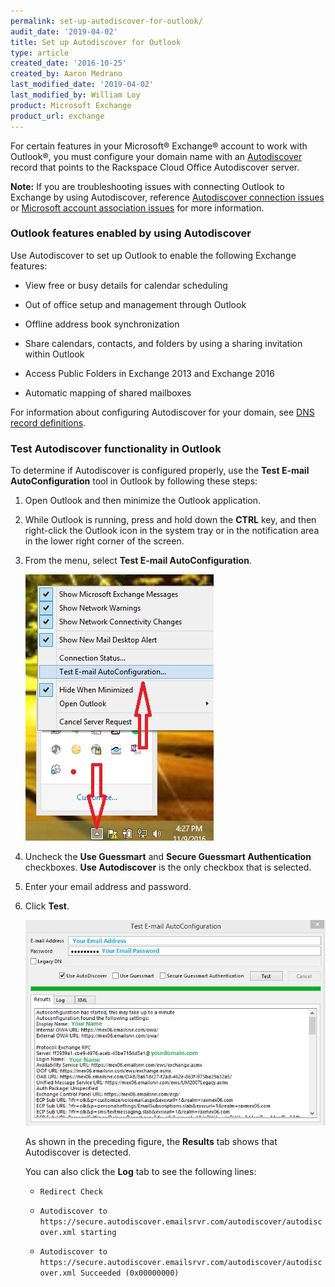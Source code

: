 ```yaml
---
permalink: set-up-autodiscover-for-outlook/
audit_date: '2019-04-02'
title: Set up Autodiscover for Outlook
type: article
created_date: '2016-10-25'
created_by: Aaron Medrano
last_modified_date: '2019-04-02'
last_modified_by: William Loy
product: Microsoft Exchange
product_url: exchange
---
```



For certain features in your Microsoft&reg; Exchange&reg; account to work with Outlook&reg;, you must configure your domain name with an [Autodiscover](https://support.rackspace.com/support/how-to/dns-record-definitions/#cname-record) record that points to the Rackspace Cloud Office Autodiscover server.

**Note:** If you are troubleshooting issues with connecting Outlook to Exchange by using Autodiscover, reference [Autodiscover connection issues](https://support.rackspace.com/support/how-to/autodiscover-connection-issues/) or [Microsoft account association issues](https://support.rackspace.com/support/how-to/microsoft-account-association-issues/) for more information.


### Outlook features enabled by using Autodiscover

Use Autodiscover to set up Outlook to enable the following Exchange features:

- View free or busy details for calendar scheduling

- Out of office setup and management through Outlook

- Offline address book synchronization

- Share calendars, contacts, and folders by using a sharing invitation within Outlook

- Access Public Folders in Exchange 2013 and Exchange 2016

- Automatic mapping of shared mailboxes

For information about configuring Autodiscover for your domain, see [DNS record definitions](https://support.rackspace.com/support/how-to/dns-record-definitions/#cname-record).

### Test Autodiscover functionality in Outlook

To determine if Autodiscover is configured properly, use the **Test E-mail AutoConfiguration** tool in Outlook by following these steps:

1. Open Outlook and then minimize the Outlook application.

2. While Outlook is running, press and hold down the **CTRL** key, and then right-click the Outlook icon in the system tray or in the notification area in the lower right corner of the screen.

3. From the menu, select **Test E-mail AutoConfiguration**.

    <img src="autodiscover1.png" alt="" />

4. Uncheck the **Use Guessmart** and **Secure Guessmart Authentication** checkboxes. **Use Autodiscover** is the only checkbox that is selected.

5. Enter your email address and password.

6. Click **Test**.
    
    <img src="autodiscover2.png" alt="" />

   As shown in the preceding figure, the **Results** tab shows that Autodiscover is detected.
   
   You can also click the **Log** tab to see the following lines:

      - `Redirect Check`

      - `Autodiscover to https://secure.autodiscover.emailsrvr.com/autodiscover/autodiscover.xml starting`

      - `Autodiscover to https://secure.autodiscover.emailsrvr.com/autodiscover/autodiscover.xml Succeeded (0x00000000)`
